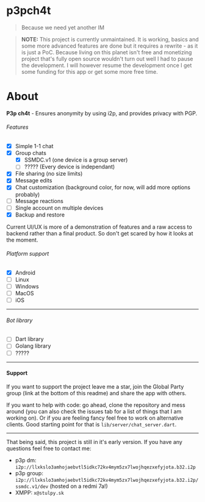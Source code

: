 # p3pch4t

> Because we need yet another IM

> **NOTE:** This project is currently unmaintained. It is working, basics and some more advanced features are done but it requires a rewrite - as it is just a PoC. Because living on this planet isn't free and monetizing project that's fully open source wouldn't turn out well I had to pause the development. I will however resume the development once I get some funding for this app or get some more free time.

# About

**P3p ch4t** - Ensures anonymity by using i2p, and provides privacy with PGP.

###### Features

 - [x] Simple 1-1 chat
 - [x] Group chats
   - [x] SSMDC.v1 (one device is a group server)
   - [ ] ????? (Every device is independant)
 - [x] File sharing (no size limits)
 - [x] Message edits
 - [x] Chat customization (background color, for now, will add more options probably)
 - [ ] Message reactions
 - [ ] Single account on multiple devices
 - [x] Backup and restore

Current UI/UX is more of a demonstration of features and a raw access to backend rather than a final product. So don't get scared by how it looks at the moment.

###### Platform support

 - [x] Android
 - [ ] Linux
 - [ ] Windows
 - [ ] MacOS
 - [ ] iOS

------

###### Bot library

 - [ ] Dart library
 - [ ] Golang library
 - [ ] ?????

------

#### Support

If you want to support the project leave me a star, join the Global Party group (link at the bottom of this readme) and share the app with others.

If you want to help with code: go ahead, clone the repository and mess around (you can also check the issues tab for a list of things that I am working on). Or if you are feeling fancy feel free to work on alternative clients. Good starting point for that is `lib/server/chat_server.dart`. 

------

That being said, this project is still in it's early version. If you have any questions feel free to contact me:

 - p3p dm: `i2p://llxkslo3amhojaebvtl5idkc72kv4mym5zx7lwojhqezxefyjota.b32.i2p`
 - p3p group: `i2p://llxkslo3amhojaebvtl5idkc72kv4mym5zx7lwojhqezxefyjota.b32.i2p/ssmdc.v1/dev` (hosted on a redmi 7a!)
 - XMPP: `x@stulpy.sk`
